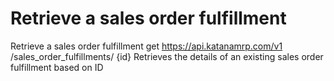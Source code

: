 # Retrieve a sales order fulfillment

Retrieve a sales order fulfillment get https://api.katanamrp.com/v1
/sales_order_fulfillments/ {id} Retrieves the details of an existing sales order
fulfillment based on ID

